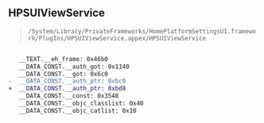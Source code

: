 ## HPSUIViewService

> `/System/Library/PrivateFrameworks/HomePlatformSettingsUI.framework/PlugIns/HPSUIViewService.appex/HPSUIViewService`

```diff

   __TEXT.__eh_frame: 0x46b0
   __DATA_CONST.__auth_got: 0x1140
   __DATA_CONST.__got: 0x6c0
-  __DATA_CONST.__auth_ptr: 0xbc0
+  __DATA_CONST.__auth_ptr: 0xbd8
   __DATA_CONST.__const: 0x3548
   __DATA_CONST.__objc_classlist: 0x40
   __DATA_CONST.__objc_catlist: 0x10

```
